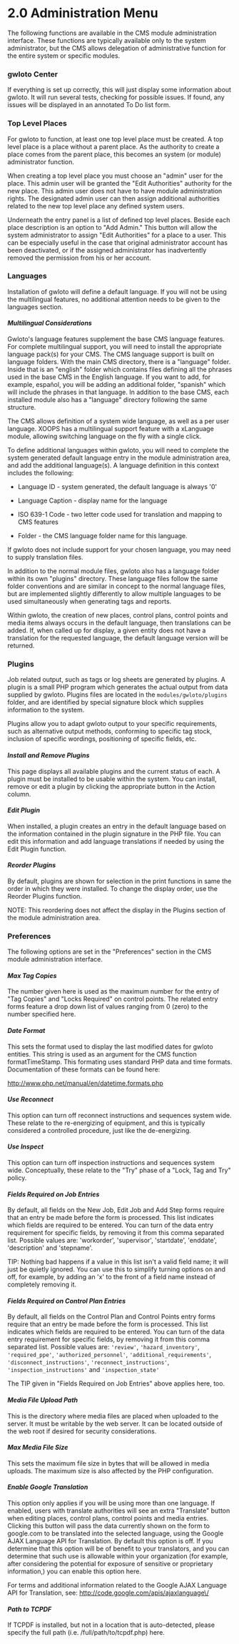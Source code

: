 # 2.0 Administration Menu


The following functions are available in the CMS module administration interface. These functions are typically available only to the system administrator, but the CMS allows delegation of administrative function for the entire system or specific modules.

### **gwloto Center**

If everything is set up correctly, this will just display some information about gwloto. It will run several tests, checking for possible issues. If found, any issues will be displayed in an annotated To Do list form.

### **Top Level Places**

For gwloto to function, at least one top level place must be created. A top level place is a place without a parent place. As the authority to create a place comes from the parent place, this becomes an system (or module) administrator function.

When creating a top level place you must choose an "admin" user for the place. This admin user will be granted the "Edit Authorities" authority for the new place. This admin user does not have to have module administration rights. The designated admin user can then assign additional authorities related to the new top level place any defined system users.

Underneath the entry panel is a list of defined top level places. Beside each place description is an option to "Add Admin." This button will allow the system administrator to assign "Edit Authorities" for a place to a user. This can be especially useful in the case that original administrator account has been deactivated, or if the assigned administrator has inadvertently removed the permission from his or her account.

### **Languages**

Installation of gwloto will define a default language. If you will not be using the multilingual features, no additional attention needs to be given to the languages section.

#### _**Multilingual Considerations**_

Gwloto's language features supplement the base CMS language features. For complete multilingual support, you will need to install the appropriate language pack(s) for your CMS. The CMS language support is built on language folders. With the main CMS directory, there is a "language" folder. Inside that is an "english" folder which contains files defining all the phrases used in the base CMS in the English language. If you want to add, for example, español, you will be adding an additional folder, "spanish" which will include the phrases in that language. In addition to the base CMS, each installed module also has a "language" directory following the same structure.

The CMS allows definition of a system wide language, as well as a per user language. XOOPS has a multilingual support feature with a xLanguage module, allowing switching language on the fly with a single click. 

To define additional languages within gwloto, you will need to complete the system generated default language entry in the module administration area, and add the additional language(s). A language definition in this context includes the following:

* Language ID - system generated, the default language is always '0'

* Language Caption - display name for the language

* ISO 639-1 Code - two letter code used for translation and mapping to CMS features

* Folder - the CMS language folder name for this language.




If gwloto does not include support for your chosen language, you may need to supply translation files.

In addition to the normal module files, gwloto also has a language folder within its own "plugins" directory. These language files follow the same folder conventions and are similar in concept to the normal language files, but are implemented slightly differently to allow multiple languages to be used simultaneously when generating tags and reports.

Within gwloto, the creation of new places, control plans, control points and media items always occurs in the default language, then translations can be added. If, when called up for display, a given entity does not have a translation for the requested language, the default language version will be returned.

### **Plugins**

Job related output, such as tags or log sheets are generated by plugins. A plugin is a small PHP program which generates the actual output from data supplied by gwloto. Plugins files are located in the ```modules/gwloto/plugins``` folder, and are identified by special signature block which supplies information to the system.

Plugins allow you to adapt gwloto output to your specific requirements, such as alternative output methods, conforming to specific tag stock, inclusion of specific wordings, positioning of specific fields, etc.

#### _**Install and Remove Plugins**_

This page displays all available plugins and the current status of each. A plugin must be installed to be usable within the system. You can install, remove or edit a plugin by clicking the appropriate button in the Action column.

#### _**Edit Plugin**_

When installed, a plugin creates an entry in the default language based on the information contained in the plugin signature in the PHP file. You can edit this information and add language translations if needed by using the Edit Plugin function.

#### _**Reorder Plugins**_

By default, plugins are shown for selection in the print functions in same the order in which they were installed. To change the display order, use the Reorder Plugins function.

NOTE: This reordering does not affect the display in the Plugins section of the module administration area.

### **Preferences**

The following options are set in the "Preferences" section in the CMS module administration interface.

#### _**Max Tag Copies**_

The number given here is used as the maximum number for the entry of "Tag Copies" and "Locks Required" on control points. The related entry forms feature a drop down list of values ranging from 0 \(zero\) to the number specified here.

#### _**Date Format**_

This sets the format used to display the last modified dates for gwloto entities. This string is used as an argument for the CMS function formatTimeStamp. This formating uses standard PHP data and time formats. Documentation of these formats can be found here:

http://www.php.net/manual/en/datetime.formats.php

#### _**Use Reconnect**_

This option can turn off reconnect instructions and sequences system wide. These relate to the re-energizing of equipment, and this is typically considered a controlled procedure, just like the de-energizing.

#### _**Use Inspect**_

This option can turn off inspection instructions and sequences system wide. Conceptually, these relate to the "Try" phase of a "Lock, Tag and Try" policy.

#### _**Fields Required on Job Entries**_

By default, all fields on the New Job, Edit Job and Add Step forms require that an entry be made before the form is processed. This list indicates which fields are required to be entered. You can turn of the data entry requirement for specific fields, by removing it from this comma separated list. Possible values are: 'workorder', 'supervisor', 'startdate', 'enddate', 'description' and 'stepname'.

TIP: Nothing bad happens if a value in this list isn't a valid field name; it will just be quietly ignored. You can use this to simplify turning options on and off, for example, by adding an 'x' to the front of a field name instead of completely removing it.

#### _**Fields Required on Control Plan Entries**_

By default, all fields on the Control Plan and Control Points entry forms require that an entry be made before the form is processed. This list indicates which fields are required to be entered. You can turn of the data entry requirement for specific fields, by removing it from this comma separated list. Possible values are: ```'review'```, ```'hazard_inventory'```, ```'required_ppe'```, ```'authorized_personnel'```, ```'additional_requirements'```, ```'disconnect_instructions'```, ```'reconnect_instructions'```, ```'inspection_instructions'``` and ```'inspection_state'```

The TIP given in "Fields Required on Job Entries" above applies here, too.

#### _**Media File Upload Path**_

This is the directory where media files are placed when uploaded to the server. It must be writable by the web server. It can be located outside of the web root if desired for security considerations.

#### _**Max Media File Size**_

This sets the maximum file size in bytes that will be allowed in media uploads. The maximum size is also affected by the PHP configuration.

#### _**Enable Google Translation**_

This option only applies if you will be using more than one language. If enabled, users with translate authorities will see an extra "Translate" button when editing places, control plans, control points and media entries. Clicking this button will pass the data currently shown on the form to google.com to be translated into the selected language, using the Google AJAX Language API for Translation. By default this option is off. If you determine that this option will be of benefit to your translators, and you can determine that such use is allowable within your organization (for example, after considering the potential for exposure of sensitive or proprietary information,) you can enable this option here.

For terms and additional information related to the Google AJAX Language API for Translation, see: http://code.google.com/apis/ajaxlanguage\/

#### _**Path to TCPDF**_

If TCPDF is installed, but not in a location that is auto-detected, please specify the full path (i.e. /full/path/to/tcpdf.php) here.


